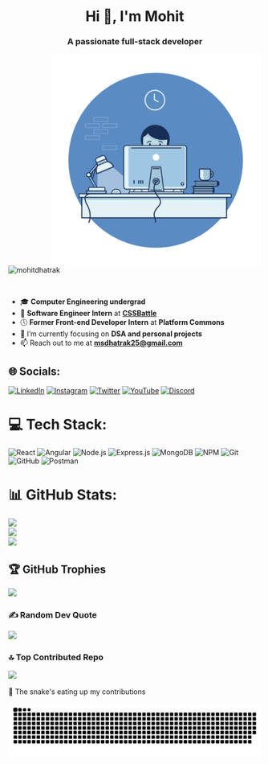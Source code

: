 <h1 align="center">Hi 👋, I'm Mohit</h1>
<h3 align="center">A passionate full-stack developer</h3>

<img align="right"  alt="coding" width="420" src="./readme-gif.gif">

<br>

<p align="left">
<img src="https://komarev.com/ghpvc/?username=mohitdhatrak&label=Profile%20views&color=0e75b6&style=flat"
    alt="mohitdhatrak" />
</p>

<br>

-   🎓 **Computer Engineering undergrad**
-   🚀 **Software Engineer Intern** at **[CSSBattle](https://github.com/cssbattle)**
-   🕔 **Former Front-end Developer Intern** at **Platform Commons**
-   🌱 I’m currently focusing on **DSA and personal projects**
-   📫 Reach out to me at **msdhatrak25@gmail.com**

## 🌐 Socials:

[![LinkedIn](https://img.shields.io/badge/LinkedIn-%230077B5.svg?logo=linkedin&logoColor=white)](https://www.linkedin.com/in/mohitdhatrak/)
[![Instagram](https://img.shields.io/badge/Instagram-%23E4405F.svg?logo=Instagram&logoColor=white)](https://instagram.com/dhatrakmohit)
[![Twitter](https://img.shields.io/badge/Twitter-%231DA1F2.svg?logo=twitter&logoColor=white)](https://twitter.com/mohitdhatrak)
[![YouTube](https://img.shields.io/badge/YouTube-%23FF0000.svg?logo=YouTube&logoColor=white)](https://youtube.com/@mohitdhatrak)
[![Discord](https://img.shields.io/badge/Discord-%237289DA.svg?logo=discord&logoColor=white)](https://discord.com/invite/dT3Xyx7mv4)

# 💻 Tech Stack:

![React](https://img.shields.io/badge/react-%2320232a.svg?style=for-the-badge&logo=react&logoColor=%2361DAFB)
![Angular](https://img.shields.io/badge/angular-%23DD0031.svg?style=for-the-badge&logo=angular&logoColor=white)
![Node.js](https://img.shields.io/badge/node.js-%2343853D.svg?style=for-the-badge&logo=node.js&logoColor=white)
![Express.js](https://img.shields.io/badge/express.js-%23404d59.svg?style=for-the-badge&logo=express&logoColor=%2361DAFB)
![MongoDB](https://img.shields.io/badge/MongoDB-%234ea94b.svg?style=for-the-badge&logo=mongodb&logoColor=white)
![NPM](https://img.shields.io/badge/NPM-%23000000.svg?style=for-the-badge&logo=npm&logoColor=white)
![Git](https://img.shields.io/badge/Git-fc6d26?style=for-the-badge&logo=git&logoColor=white)
![GitHub](https://img.shields.io/badge/GitHub-%23121011.svg?style=for-the-badge&logo=github&logoColor=white)
![Postman](https://img.shields.io/badge/Postman-FF6C37?style=for-the-badge&logo=postman&logoColor=white)

# 📊 GitHub Stats:

![](https://github-readme-stats.vercel.app/api?username=mohitdhatrak&theme=midnight-purple&hide_border=false&include_all_commits=true&count_private=true)<br/>
![](https://github-readme-streak-stats.herokuapp.com/?user=mohitdhatrak&theme=midnight-purple&hide_border=false)<br/>
![](https://github-readme-stats.vercel.app/api/top-langs/?username=mohitdhatrak&theme=midnight-purple&hide_border=false&include_all_commits=true&count_private=true&layout=compact)

## 🏆 GitHub Trophies

![](https://github-profile-trophy.vercel.app/?username=mohitdhatrak&theme=juicyfresh&no-frame=false&no-bg=false&margin-w=4)

### ✍️ Random Dev Quote

![](https://quotes-github-readme.vercel.app/api?type=vetical&theme=tokyonight)

### 🔝 Top Contributed Repo

![](https://github-contributor-stats.vercel.app/api?username=mohitdhatrak&limit=5&theme=dark&combine_all_yearly_contributions=true)

🐍 The snake's eating up my contributions

<p align="center">
<img  src="https://raw.githubusercontent.com/Elanza-48/Elanza-48/main/resources/img/github-contribution-grid-snake.svg"
    alt="Snake eating contributions" />
</p>
